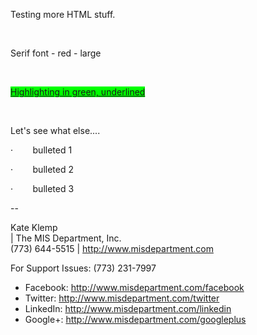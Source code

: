 Testing more HTML stuff.

&nbsp;

Serif font - red - large

&nbsp;

<u><span style="background:lime;mso-highlight:lime">Highlighting in green, underlined</span></u>

&nbsp;

Let's see what else....

·&nbsp;&nbsp;&nbsp;&nbsp;&nbsp;&nbsp;&nbsp;&nbsp;bulleted 1

·&nbsp;&nbsp;&nbsp;&nbsp;&nbsp;&nbsp;&nbsp;&nbsp;bulleted 2

·&nbsp;&nbsp;&nbsp;&nbsp;&nbsp;&nbsp;&nbsp;&nbsp;bulleted 3

--  

Kate Klemp  
| The MIS Department, Inc.  
(773) 644-5515 | http://www.misdepartment.com

For Support Issues: (773) 231-7997

- Facebook: http://www.misdepartment.com/facebook 
- Twitter: http://www.misdepartment.com/twitter 
- LinkedIn: http://www.misdepartment.com/linkedin 
- Google+: http://www.misdepartment.com/googleplus 
